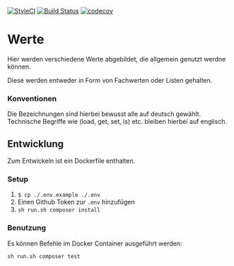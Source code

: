 [![StyleCI](https://styleci.io/repos/78105159/shield?branch=master)](https://styleci.io/repos/78105159)
[![Build Status](https://travis-ci.org/demvsystems/werte.svg?branch=master)](https://travis-ci.org/demvsystems/werte)
[![codecov](https://codecov.io/gh/demvsystems/werte/branch/master/graph/badge.svg)](https://codecov.io/gh/demvsystems/werte)

# Werte
Hier werden verschiedene Werte abgebildet, die allgemein genutzt werdne können.

Diese werden entweder in Form von Fachwerten oder Listen gehalten.


### Konventionen
Die Bezeichnungen sind hierbei bewusst alle auf deutsch gewählt.
Technische Begriffe wie (load, get, set, is) etc. bleiben hierbei auf englisch.


## Entwicklung

Zum Entwickeln ist ein Dockerfile enthalten.

### Setup

1. `$ cp ./.env.example ./.env`
2. Einen Github Token zur `.env` hinzufügen
3. `sh run.sh composer install`

### Benutzung

Es können Befehle im Docker Container ausgeführt werden:

`sh run.sh composer test`

